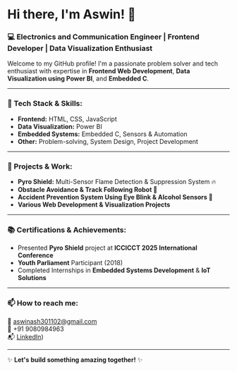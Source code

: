 # Hi there, I'm Aswin! 👋

### 💻 Electronics and Communication Engineer | Frontend Developer | Data Visualization Enthusiast 

Welcome to my GitHub profile! I'm a passionate problem solver and tech enthusiast with expertise in **Frontend Web Development**, **Data Visualization using Power BI**, and **Embedded C**.

---

### 🚀 Tech Stack & Skills:
- **Frontend:** HTML, CSS, JavaScript
- **Data Visualization:** Power BI
- **Embedded Systems:** Embedded C, Sensors & Automation
- **Other:** Problem-solving, System Design, Project Development

---

### 🔨 Projects & Work:
- **Pyro Shield:** Multi-Sensor Flame Detection & Suppression System 🔥
- **Obstacle Avoidance & Track Following Robot 🤖**
- **Accident Prevention System Using Eye Blink & Alcohol Sensors 🚗**
- **Various Web Development & Visualization Projects**

---

### 📚 Certifications & Achievements:
- Presented **Pyro Shield** project at **ICCICCT 2025 International Conference**
- **Youth Parliament** Participant (2018)
- Completed Internships in **Embedded Systems Development** & **IoT Solutions**

---

### 📫 How to reach me:
📧 aswinash301102@gmail.com  
📱 +91 9080984963  
📬 [LinkedIn](https://www.linkedin.com/in/aswinash05)) 

---

✨ **Let's build something amazing together!** ✨
